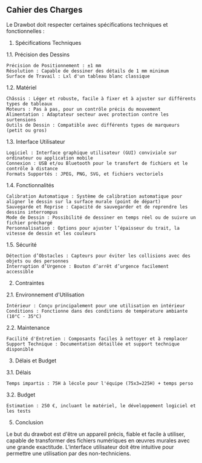 ## **Cahier des Charges**

Le Drawbot doit respecter certaines spécifications techniques et fonctionnelles :

1. Spécifications Techniques

1.1. Précision des Dessins

    Précision de Positionnement : ±1 mm
    Résolution : Capable de dessiner des détails de 1 mm minimum
    Surface de Travail : Lxl d'un tableau blanc classique

1.2. Matériel

    Châssis : Léger et robuste, facile à fixer et à ajuster sur différents types de tableaux 
    Moteurs : Pas à pas, pour un contrôle précis du mouvement
    Alimentation : Adaptateur secteur avec protection contre les surtensions
    Outils de Dessin : Compatible avec différents types de marqueurs (petit ou gros)

1.3. Interface Utilisateur

    Logiciel : Interface graphique utilisateur (GUI) conviviale sur ordinateur ou application mobile
    Connexion : USB et/ou Bluetooth pour le transfert de fichiers et le contrôle à distance
    Formats Supportés : JPEG, PNG, SVG, et fichiers vectoriels

1.4. Fonctionnalités

    Calibration Automatique : Système de calibration automatique pour aligner le dessin sur la surface murale (point de départ)
    Sauvegarde et Reprise : Capacité de sauvegarder et de reprendre les dessins interrompus 
    Mode de Dessin : Possibilité de dessiner en temps réel ou de suivre un fichier préchargé
    Personnalisation : Options pour ajuster l’épaisseur du trait, la vitesse de dessin et les couleurs

1.5. Sécurité

    Détection d’Obstacles : Capteurs pour éviter les collisions avec des objets ou des personnes
    Interruption d’Urgence : Bouton d’arrêt d’urgence facilement accessible

2. Contraintes

2.1. Environnement d'Utilisation

    Intérieur : Conçu principalement pour une utilisation en intérieur
    Conditions : Fonctionne dans des conditions de température ambiante (10°C - 35°C)

2.2. Maintenance

    Facilité d'Entretien : Composants faciles à nettoyer et à remplacer
    Support Technique : Documentation détaillée et support technique disponible

3. Délais et Budget

3.1. Délais

    Temps impartis : 75H à lécole pour l'équipe (75x3=225H) + temps perso

3.2. Budget

    Estimation : 250 €, incluant le matériel, le développement logiciel et les tests

5. Conclusion

Le but du drawbot est d'être un appareil précis, fiable et facile à utiliser, capable de transformer des fichiers numériques en œuvres murales avec une grande exactitude. L’interface utilisateur doit être intuitive pour permettre une utilisation par des non-techniciens.
